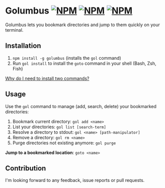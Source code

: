 # Golumbus [![NPM](https://img.shields.io/npm/v/golumbus.svg?style=flat-square)](https://npmjs.com/golumbus) [![NPM](https://img.shields.io/npm/dm/golumbus.svg?style=flat-square)](https://npmjs.com/golumbus) [![NPM](https://img.shields.io/npm/l/golumbus.svg?style=flat-square)](https://npmjs.com/golumbus)

Golumbus lets you bookmark directories and jump to them quickly on your terminal.

## Installation

1. `npm install -g golumbus` (installs the `gol` command)
2. Run `gol install` to install the `goto` command in your shell (Bash, Zsh, Fish)

[Why do I need to install two commands?](https://github.com/jverhoelen/golumbus/wiki/Install-the-goto-command)

## Usage

Use the `gol` command to manage (add, search, delete) your bookmarked directories:

1. Bookmark current directory: `gol add <name>`
2. List your directories: `gol list [search-term]`
3. Resolve a directory to stdout: `gol <name> [path-manipulator]` 
4. Remove a directory: `gol rm <name>`
5. Purge directories not existing anymore: `gol purge`

**Jump to a bookmarked location**: `goto <name>`

## Contribution

I'm looking forward to any feedback, issue reports or pull requests.
